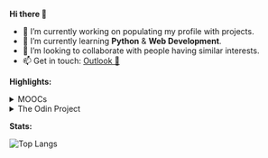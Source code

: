 **Hi there 👋**

- 🔭 I’m currently working on populating my profile with projects.
- 🌱 I’m currently learning **Python** & **Web Development**.
- 👯 I’m looking to collaborate with people having similar interests.
- 📫 Get in touch: [Outlook 📧](mailto:gjaledesma@outlook.com)

**Highlights:**
<details>
<summary>MOOCs</summary>

<!-- Coursera section -->
## Coursera
**Notable courses taken:**
|  Course    |  Offered By | Certificate |
| :--------: | :---------: | :---------: |
| [Learn to Program: The Fundamentals](https://www.coursera.org/learn/learn-to-program) | `University of Toronto` | [Link](https://www.coursera.org/account/accomplishments/records/9UFQ9HBT4SNW) |
| [Introduction to User Experience Design](https://www.coursera.org/learn/user-experience-design) | `Georgia Institute of Technology` | [Link](https://coursera.org/share/3f22a122b1cc43354d7cdda950f157b4) |
| [Information Security: Context and Introduction](https://www.coursera.org/learn/information-security-data) | `University of London & Royal Holloway, University of London` | [Link](https://www.coursera.org/account/accomplishments/records/8MZDYZKH8A2D) |
| [Programming for Everybody (Getting Started with Python)](https://www.coursera.org/learn/python) | `University of Michigan` | [Link](https://www.coursera.org/account/accomplishments/records/4PAFTEFVK34G) |
| [Crash Course on Python](https://www.coursera.org/learn/python-crash-course) | `Google` | [Link](https://www.coursera.org/account/accomplishments/verify/LPYVRPWTKN9U)
| [HTML, CSS, and JavaScript for Web Developers](https://www.coursera.org/learn/html-css-javascript-for-web-developers?) | `Johns Hopkins University` | [Link](https://www.coursera.org/account/accomplishments/records/7CV64LGXGX6E) |

<!-- edX section -->
## edX
**Dashboard**:
| Course | Offered By | Certificate |
| :----: | :--------: | :---------: |
| [CS50's Understanding Technology](https://www.edx.org/course/cs50s-understanding-technology) | `Harvard University` | [Link](https://cs50.harvard.edu/certificates/2e7c47d4-69b5-42ad-9385-5f11475f6cab) (Free CS50 Certificate) |
| [Introduction to Computer Science and Programming Using Python](https://www.edx.org/course/introduction-to-computer-science-and-programming-7) | `Massachusetts Institute of Technology` | N/A (Course started: June 1st, 2022) |

</details>

<details>
<summary>The Odin Project</summary>
<br>

**Output:**
- Project: Recipes (HTML Foundations)
    - [Code repository](https://github.com/neo-ran/odin-recipes)
    - [Live preview](https://neo-ran.github.io/odin-recipes/)

- Project: Landing Page (Flexbox)
    - [Code repository](https://github.com/neo-ran/landing-page)
    - [Live preview](https://neo-ran.github.io/landing-page/)

<!--
- Project: Rock Paper Scissors (JavaScript)
    - [Code repository]()
    - [Live preview]()

- Project: Etch-a-Sketch (JavaScript)
    - [Code repository]()
    - [Live preview]()

- Project: Calculator (JavaScript)
    - [Code repository]()
    - [Live preview]()
-->
</details>

**Stats:** 

![Top Langs](https://github-readme-stats.vercel.app/api/top-langs/?username=neo-ran&layout=compact&show_icons=true&theme=tokyonight)